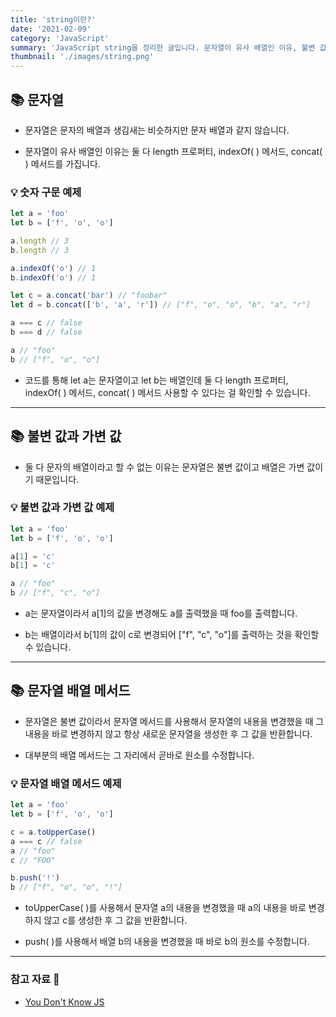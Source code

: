 ```yaml
---
title: 'string이란?'
date: '2021-02-09'
category: 'JavaScript'
summary: 'JavaScript string을 정리한 글입니다. 문자열이 유사 배열인 이유, 불변 값과 가변 값 그리고 문자열 배열 메서드 내용을 포함하고 있습니다.'
thumbnail: './images/string.png'
---
```


## 📚 문자열

- 문자열은 문자의 배열과 생김새는 비슷하지만 문자 배열과 같지 않습니다.

- 문자열이 유사 배열인 이유는 둘 다 length 프로퍼티, indexOf( ) 메서드, concat( ) 메서드를 가집니다.

### 💡 숫자 구문 예제

```js
let a = 'foo'
let b = ['f', 'o', 'o']

a.length // 3
b.length // 3

a.indexOf('o') // 1
b.indexOf('o') // 1

let c = a.concat('bar') // "foobar"
let d = b.concat(['b', 'a', 'r']) // ["f", "o", "o", "b", "a", "r"]

a === c // false
b === d // false

a // "foo"
b // ["f", "o", "o"]
```

- 코드를 통해 let a는 문자열이고 let b는 배열인데 둘 다 length 프로퍼티, indexOf( ) 메서드, concat( ) 메서드 사용할 수 있다는 걸 확인할 수 있습니다.

<hr>

## 📚 불변 값과 가변 값

- 둘 다 문자의 배열이라고 할 수 없는 이유는 문자열은 불변 값이고 배열은 가변 값이기 때문입니다.

### 💡 불변 값과 가변 값 예제

```js
let a = 'foo'
let b = ['f', 'o', 'o']

a[1] = 'c'
b[1] = 'c'

a // "foo"
b // ["f", "c", "o"]
```

- a는 문자열이라서 a[1]의 값을 변경해도 a를 출력했을 때 foo를 출력합니다.

- b는 배열이라서 b[1]의 값이 c로 변경되어 ["f", "c", "o"]를 출력하는 것을 확인할 수 있습니다.

<hr>

## 📚 문자열 배열 메서드

- 문자열은 불변 값이라서 문자열 메서드를 사용해서 문자열의 내용을 변경했을 때 그 내용을 바로 변경하지 않고 항상 새로운 문자열을 생성한 후 그 값을 반환합니다.

- 대부분의 배열 메서드는 그 자리에서 곧바로 원소를 수정합니다.

### 💡 문자열 배열 메서드 예제

```js
let a = 'foo'
let b = ['f', 'o', 'o']

c = a.toUpperCase()
a === c // false
a // "foo"
c // "FOO"

b.push('!')
b // ["f", "o", "o", "!"]
```

- toUpperCase( )를 사용해서 문자열 a의 내용을 변경했을 때 a의 내용을 바로 변경하지 않고 c를 생성한 후 그 값을 반환합니다.

- push( )를 사용해서 배열 b의 내용을 변경했을 때 바로 b의 원소를 수정합니다.

<hr>

### 참고 자료 📩

- [You Don't Know JS](https://github.com/getify/You-Dont-Know-JS)
